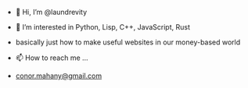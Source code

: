 - 👋 Hi, I’m @laundrevity

- 👀 I’m interested in Python, Lisp, C++, JavaScript, Rust
- basically just how to make useful websites in our money-based world
- 📫 How to reach me ...
- conor.mahany@gmail.com

<!---
laundrevity/laundrevity is a ✨ special ✨ repository because its `README.md` (this file) appears on your GitHub profile.
You can click the Preview link to take a look at your changes.
--->
